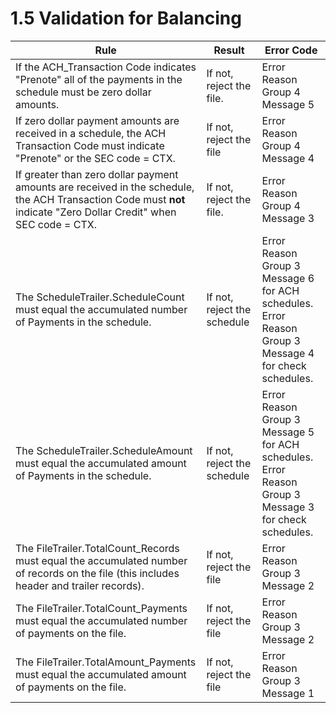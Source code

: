 # 1.5 Validation for Balancing

| Rule | Result | Error Code |
|------|--------|------------|
| If the ACH_Transaction Code indicates "Prenote" all of the payments in the schedule must be zero dollar amounts. | If not, reject the file. | Error Reason Group 4 Message 5 |
| If zero dollar payment amounts are received in a schedule, the ACH Transaction Code must indicate "Prenote" or the SEC code = CTX. | If not, reject the file | Error Reason Group 4 Message 4 |
| If greater than zero dollar payment amounts are received in the schedule, the ACH Transaction Code must **not** indicate "Zero Dollar Credit" when SEC code = CTX. | If not, reject the file. | Error Reason Group 4 Message 3 |
| The ScheduleTrailer.ScheduleCount must equal the accumulated number of Payments in the schedule. | If not, reject the schedule | Error Reason Group 3 Message 6 for ACH schedules.<br>Error Reason Group 3 Message 4 for check schedules. |
| The ScheduleTrailer.ScheduleAmount must equal the accumulated amount of Payments in the schedule. | If not, reject the schedule | Error Reason Group 3 Message 5 for ACH schedules.<br>Error Reason Group 3 Message 3 for check schedules. |
| The FileTrailer.TotalCount_Records must equal the accumulated number of records on the file (this includes header and trailer records). | If not, reject the file | Error Reason Group 3 Message 2 |
| The FileTrailer.TotalCount_Payments must equal the accumulated number of payments on the file. | If not, reject the file | Error Reason Group 3 Message 2 |
| The FileTrailer.TotalAmount_Payments must equal the accumulated amount of payments on the file. | If not, reject the file | Error Reason Group 3 Message 1 |
